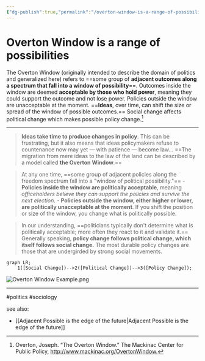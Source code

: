```yaml
---
{"dg-publish":true,"permalink":"/overton-window-is-a-range-of-possibilities/"}
---
```



# Overton Window is a range of possibilities

The Overton Window (originally intended to describe the domain of politics and generalized here) refers to ==some group of **adjacent outcomes along a spectrum that fall into a window of possibility**==. Outcomes inside the window are deemed **acceptable by those who hold power**, meaning they could support the outcome and not lose power. Policies outside the window are unacceptable at the moment. ==**Ideas**, over time, can shift the size or spread of the window of possible outcomes.== Social change affects political change which makes possible policy change.[^1]

---


> **Ideas take time to produce changes in policy**. This can be frustrating, but it also means that ideas policymakers refuse to countenance now may yet — with patience — become law... ==The migration from mere ideas to the law of the land can be described by a model called **the Overton Window**.==

> At any one time, ==some group of adjacent policies along the freedom spectrum fall into a "window of political possibility."==
	- **Policies inside the window are politically acceptable**, meaning *officeholders believe they can support the policies and survive the next election*. 
	- **Policies outside the window, either higher or lower, are politically unacceptable at the moment**. If you shift the position or size of the window, you change what is politically possible.

> In our understanding, ==politicians typically don't determine what is politically acceptable; more often they react to it and validate it.== Generally speaking, **policy change follows political change, which itself follows social change.** The most durable policy changes are those that are undergirded by strong social movements.

```mermaid
graph LR;
    1([Social Change])-->2([Political Change])-->3([Policy Change]);
```

![Overton Window Example.png](/img/user/Attachments/Overton%20Window%20Example.png)

---
#politics #sociology

see also:

- [[Adjacent Possible is the edge of the future\|Adjacent Possible is the edge of the future]]

[^1]: Overton, Joseph. “The Overton Window.” The Mackinac Center for Public Policy, http://www.mackinac.org/OvertonWindow. 